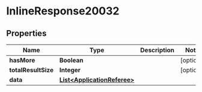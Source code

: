 

# InlineResponse20032

## Properties

Name | Type | Description | Notes
------------ | ------------- | ------------- | -------------
**hasMore** | **Boolean** |  |  [optional]
**totalResultSize** | **Integer** |  |  [optional]
**data** | [**List&lt;ApplicationReferee&gt;**](ApplicationReferee.md) |  | 




